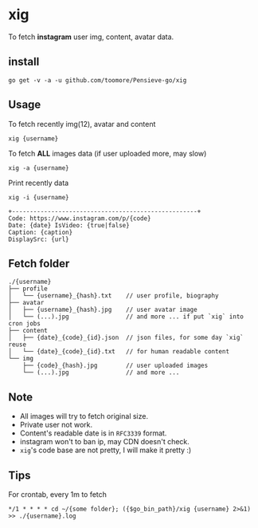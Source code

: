 xig
====
To fetch **instagram** user img, content, avatar data.

install
--------

    go get -v -a -u github.com/toomore/Pensieve-go/xig

Usage
------

To fetch recently img(12), avatar and content

    xig {username}

To fetch **ALL** images data (if user uploaded more, may slow)

    xig -a {username}

Print recently data

    xig -i {username}

```
+----------------------------------------------------+
Code: https://www.instagram.com/p/{code}
Date: {date} IsVideo: {true|false}
Caption: {caption}
DisplaySrc: {url}
```

Fetch folder
-------------

```
./{username}
├── profile
│   └── {username}_{hash}.txt    // user profile, biography
├── avatar
│   ├── {username}_{hash}.jpg    // user avatar image
│   └── (...).jpg                // and more ... if put `xig` into cron jobs
├── content
│   ├── {date}_{code}_{id}.json  // json files, for some day `xig` reuse
│   └── {date}_{code}_{id}.txt   // for human readable content
└── img
    ├── {code}_{hash}.jpg        // user uploaded images
    └── (...).jpg                // and more ...
```

Note
-----

* All images will try to fetch original size.
* Private user not work.
* Content's readable date is in `RFC3339` format.
* instagram won't to ban ip, may CDN doesn't check.
* `xig`'s code base are not pretty, I will make it pretty :)

Tips
-----

For crontab, every 1m to fetch

    */1 * * * * cd ~/{some folder}; ({$go_bin_path}/xig {username} 2>&1) >> ./{username}.log
